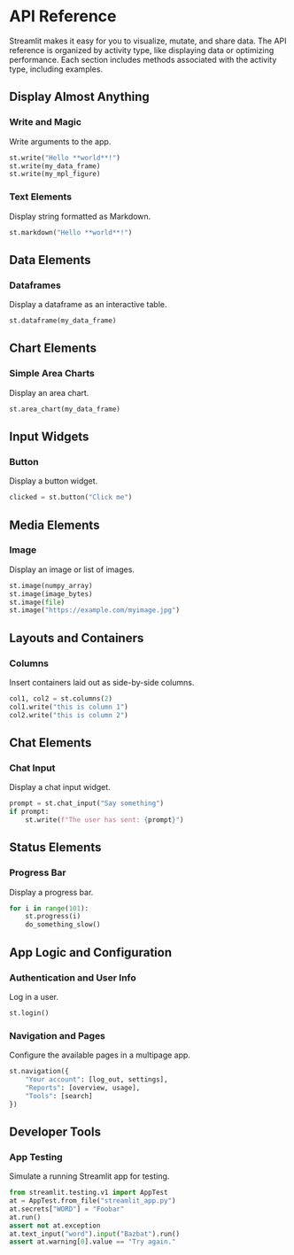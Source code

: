# API Reference
Streamlit makes it easy for you to visualize, mutate, and share data. The API reference is organized by activity type, like displaying data or optimizing performance. Each section includes methods associated with the activity type, including examples.

## Display Almost Anything
### Write and Magic
Write arguments to the app.

```python
st.write("Hello **world**!")
st.write(my_data_frame)
st.write(my_mpl_figure)
```

### Text Elements
Display string formatted as Markdown.

```python
st.markdown("Hello **world**!")
```

## Data Elements
### Dataframes
Display a dataframe as an interactive table.

```python
st.dataframe(my_data_frame)
```

## Chart Elements
### Simple Area Charts
Display an area chart.

```python
st.area_chart(my_data_frame)
```

## Input Widgets
### Button
Display a button widget.

```python
clicked = st.button("Click me")
```

## Media Elements
### Image
Display an image or list of images.

```python
st.image(numpy_array)
st.image(image_bytes)
st.image(file)
st.image("https://example.com/myimage.jpg")
```

## Layouts and Containers
### Columns
Insert containers laid out as side-by-side columns.

```python
col1, col2 = st.columns(2)
col1.write("this is column 1")
col2.write("this is column 2")
```

## Chat Elements
### Chat Input
Display a chat input widget.

```python
prompt = st.chat_input("Say something")
if prompt:
    st.write(f"The user has sent: {prompt}")
```

## Status Elements
### Progress Bar
Display a progress bar.

```python
for i in range(101):
    st.progress(i)
    do_something_slow()
```

## App Logic and Configuration
### Authentication and User Info
Log in a user.

```python
st.login()
```

### Navigation and Pages
Configure the available pages in a multipage app.

```python
st.navigation({
    "Your account": [log_out, settings],
    "Reports": [overview, usage],
    "Tools": [search]
})
```

## Developer Tools
### App Testing
Simulate a running Streamlit app for testing.

```python
from streamlit.testing.v1 import AppTest
at = AppTest.from_file("streamlit_app.py")
at.secrets["WORD"] = "Foobar"
at.run()
assert not at.exception
at.text_input("word").input("Bazbat").run()
assert at.warning[0].value == "Try again."
```